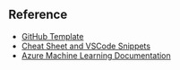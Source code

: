 
## Reference

- [GitHub Template](https://github.com/Azure/azureml-template)
- [Cheat Sheet and VSCode Snippets](https://azure.github.io/azureml-web)
- [Azure Machine Learning Documentation](https://docs.microsoft.com/azure/machine-learning)
